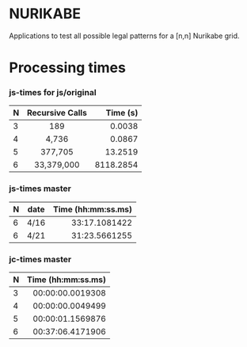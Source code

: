 # NURIKABE
Applications to test all possible legal patterns for a [n,n] Nurikabe grid.

# Processing times
### js-times for js/original
  | N | Recursive Calls | Time (s)       |
  | - |:---------------:| --------------:|
  | 3 | 189             | 0.0038         |
  | 4 | 4,736           | 0.0867         |
  | 5 | 377,705         | 13.2519        |
  | 6 | 33,379,000      | 8118.2854      |

### js-times master
  | N | date   | Time (hh:mm:ss.ms)  |
  | - |:---------------:| --------------:|
  | 6 | 4/16      | 33:17.1081422  |
  | 6 | 4/21   | 31:23.5661255  |

### jc-times master
  | N | Time (hh:mm:ss.ms) |
  | - | ------------------:|
  | 3 | 00:00:00.0019308   |
  | 4 | 00:00:00.0049499   |
  | 5 | 00:00:01.1569876   |
  | 6 | 00:37:06.4171906   |
